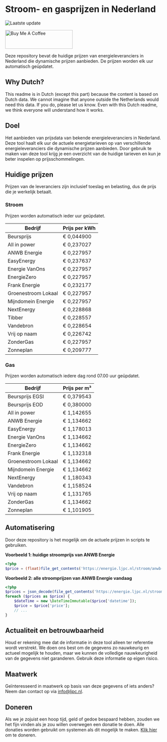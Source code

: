# Stroom- en gasprijzen in Nederland

![Laatste update](https://img.shields.io/badge/laatste%20update-2023--04--27%2014%3A00%20CET-brightgreen)

<a href="https://www.buymeacoffee.com/Lars-" target="_blank"><img src="https://cdn.buymeacoffee.com/buttons/v2/default-orange.png" alt="Buy Me A Coffee" height="60" style="height: 60px !important;width: 217px !important;" ></a>

Deze repository bevat de huidige prijzen van energieleveranciers in Nederland die dynamische prijzen aanbieden. De prijzen worden elk uur automatisch geüpdatet.

## Why Dutch?

This readme is in Dutch (except this part) because the content is based on Dutch data. We cannot imagine that anyone outside the Netherlands would need this data. If you do, please let us know. Even with this Dutch readme, we think
everyone will understand how it works.

## Doel

Het aanbieden van prijsdata van bekende energieleveranciers in Nederland. Deze tool haalt elk uur de actuele energietarieven op van verschillende energieleveranciers die dynamische prijzen aanbieden. Door gebruik te maken van deze tool
krijg je een overzicht van de huidige tarieven en kun je beter inspelen op prijsschommelingen.

## Huidige prijzen

Prijzen van de leveranciers zijn inclusief toeslag en belasting, dus de prijs die je werkelijk betaalt.

### Stroom

Prijzen worden automatisch ieder uur geüpdatet.

 Bedrijf | Prijs per kWh 
---------|---------------
Beursprijs | € 0,044900
All in power | € 0,237027
ANWB Energie | € 0,227957
EasyEnergy | € 0,237637
Energie VanOns | € 0,227957
EnergieZero | € 0,227957
Frank Energie | € 0,232177
Groenestroom Lokaal | € 0,227957
Mijndomein Energie | € 0,227957
NextEnergy | € 0,228868
Tibber | € 0,228557
Vandebron | € 0,228654
Vrij op naam | € 0,226742
ZonderGas | € 0,227957
Zonneplan | € 0,209777


### Gas

Prijzen worden automatisch iedere dag rond 07.00 uur geüpdatet.

 Bedrijf | Prijs per m³ 
---------|--------------
Beursprijs EGSI | € 0,379543
Beursprijs EOD | € 0,380000
All in power | € 1,142655
ANWB Energie | € 1,134662
EasyEnergy | € 1,178013
Energie VanOns | € 1,134662
EnergieZero | € 1,134662
Frank Energie | € 1,132318
Groenestroom Lokaal | € 1,134662
Mijndomein Energie | € 1,134662
NextEnergy | € 1,180343
Vandebron | € 1,158524
Vrij op naam | € 1,131765
ZonderGas | € 1,134662
Zonneplan | € 1,101905


## Automatisering

Door deze repository is het mogelijk om de actuele prijzen in scripts te gebruiken.

**Voorbeeld 1: huidige stroomprijs van ANWB Energie**

```php
<?php
$price = (float)file_get_contents('https://energie.ljpc.nl/stroom/anwb-energie-nu.txt');

```

**Voorbeeld 2: alle stroomprijzen van ANWB Energie vandaag**

```php
<?php
$prices = json_decode(file_get_contents('https://energie.ljpc.nl/stroom/all-in-power-vandaag.json'),true);
foreach ($prices as $price) {
    $dateTime = new \DateTimeImmutable($price['datetime']);
    $price = $price['price'];
    // ...
}
```

## Actualiteit en betrouwbaarheid

Houd er rekening mee dat de informatie in deze tool alleen ter referentie wordt verstrekt. We doen ons best om de gegevens zo nauwkeurig en actueel mogelijk te houden, maar we kunnen de volledige nauwkeurigheid van de gegevens niet
garanderen. Gebruik deze informatie op eigen risico.

## Maatwerk

Geïnteresseerd in maatwerk op basis van deze gegevens of iets anders? Neem dan contact op
via [info@ljpc.nl](mailto:info@ljpc.nl?subject=Energie%20prijzen).

## Doneren

Als we je zojuist een hoop tijd, geld of gedoe bespaard hebben, zouden we het fijn vinden als je zou willen overwegen een
donatie te doen. Alle donaties worden gebruikt om systemen als dit mogelijk te
maken. [Klik hier](https://www.buymeacoffee.com/Lars-) om te doneren.
